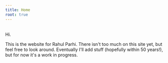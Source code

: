 ```yaml
---
title: Home
root: true
---
```


&nbsp;  
Hi.

This is the website for Rahul Parhi. There isn't too much on this site yet, but
feel free to look around. Eventually I'll add stuff (hopefully within 50 years!),
but for now it's a work in progress.
